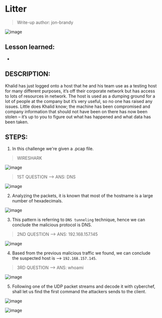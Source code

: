 # Litter
> Write-up author: jon-brandy

![image](https://github.com/jon-brandy/hackthebox/assets/70703371/1ad68f2c-9176-4546-8041-caa76fc3291e)


## Lesson learned:
- 

## DESCRIPTION:

Khalid has just logged onto a host that he and his team use as a testing host for many different purposes, it’s off their corporate network but has access to lots of resources in network. The host is used as a dumping ground for a lot of people at the company but it’s very useful, so no one has raised any issues. Little does Khalid know; the machine has been compromised and company information that should not have been on there has now been stolen – it’s up to you to figure out what has happened and what data has been taken.

## STEPS:
1. In this challenge we're given a .pcap file.

> WIRESHARK

![image](https://github.com/jon-brandy/hackthebox/assets/70703371/5f0a5001-686f-4c28-889a-6bfd67fe288f)


> 1ST QUESTION --> ANS: DNS

![image](https://github.com/jon-brandy/hackthebox/assets/70703371/a37d9ce5-cbf7-47b5-a1ec-19638c38e847)

2. Analyzing the packets, it is known that most of the hostname is a large number of hexadecimals.

![image](https://github.com/jon-brandy/hackthebox/assets/70703371/de16fb07-8a1c-4ada-89e7-a241aa714ffa)


3. This pattern is referring to `DNS tunneling` technique, hence we can conclude the malicious protocol is DNS.


> 2ND QUESTION --> ANS: 192.168.157.145

![image](https://github.com/jon-brandy/hackthebox/assets/70703371/cd4debd8-3524-4adf-9c65-fe7d42c898f9)


4. Based from the previous malicious traffic we found, we can conclude the suspected host is --> `192.168.157.145`.

> 3RD QUESTION --> ANS: whoami

![image](https://github.com/jon-brandy/hackthebox/assets/70703371/6aa035e6-25fb-4a7b-9889-ef3cce8b522c)


5. Following one of the UDP packet streams and decode it with cyberchef, shall let us find the first command the attackers sends to the client.

![image](https://github.com/jon-brandy/hackthebox/assets/70703371/8451a2f1-6a89-41d8-9b8c-a1da9e77d704)


![image](https://github.com/jon-brandy/hackthebox/assets/70703371/734c4c4e-4f87-4e00-ac5c-aa675daf4865)




